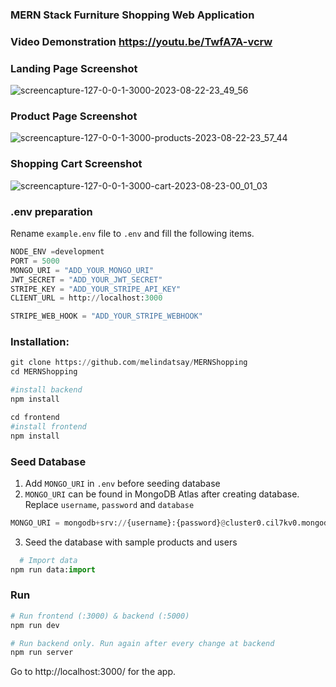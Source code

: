 ### MERN Stack Furniture Shopping Web Application
### Video Demonstration https://youtu.be/TwfA7A-vcrw
### Landing Page Screenshot
[](url)
![screencapture-127-0-0-1-3000-2023-08-22-23_49_56](https://github.com/melindatsay/MERNShopping/assets/22477611/fe1dd683-1f3b-4f19-9c66-a833fee0ba75)
### Product Page Screenshot
![screencapture-127-0-0-1-3000-products-2023-08-22-23_57_44](https://github.com/melindatsay/MERNShopping/assets/22477611/7940c44f-4ffb-4765-b265-f589bf78abb8)
### Shopping Cart Screenshot
![screencapture-127-0-0-1-3000-cart-2023-08-23-00_01_03](https://github.com/melindatsay/MERNShopping/assets/22477611/9dd281ce-1ee0-4301-9767-ed3fb45343f6)
### .env preparation

Rename `example.env` file to `.env` and fill the following items.

```python
NODE_ENV =development
PORT = 5000
MONGO_URI = "ADD_YOUR_MONGO_URI"
JWT_SECRET = "ADD_YOUR_JWT_SECRET"
STRIPE_KEY = "ADD_YOUR_STRIPE_API_KEY"
CLIENT_URL = http://localhost:3000

STRIPE_WEB_HOOK = "ADD_YOUR_STRIPE_WEBHOOK"
```

### Installation:

```python
git clone https://github.com/melindatsay/MERNShopping
cd MERNShopping

#install backend
npm install

cd frontend
#install frontend
npm install
```

### Seed Database

1.  Add `MONGO_URI` in `.env` before seeding database
2.  `MONGO_URI` can be found in MongoDB Atlas after creating database. Replace `username`, `password` and `database`

```python
MONGO_URI = mongodb+srv://{username}:{password}@cluster0.cil7kv0.mongodb.net/{database}?retryWrites=true&w=majority
```

3. Seed the database with sample products and users

```python
  # Import data
npm run data:import
```

### Run

```python
# Run frontend (:3000) & backend (:5000)
npm run dev

# Run backend only. Run again after every change at backend
npm run server
```

Go to http://localhost:3000/ for the app.
